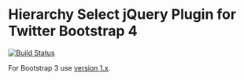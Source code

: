 # Hierarchy Select jQuery Plugin for Twitter Bootstrap 4

[![Build Status](https://travis-ci.com/NeoFusion/hierarchy-select.svg?branch=v2)](https://travis-ci.com/NeoFusion/hierarchy-select)

For Bootstrap 3 use [version 1.x](https://github.com/NeoFusion/hierarchy-select/tree/v1).
